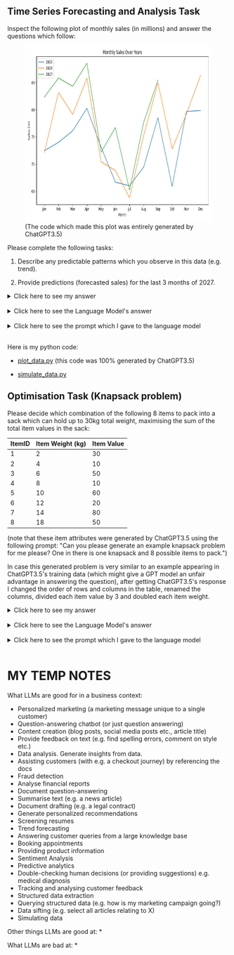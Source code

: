 
## Time Series Forecasting and Analysis Task

Inspect the following plot of monthly sales (in millions) and answer the questions which follow: 
<figure>
  <img src="./tasks/univariate_forecasting/assets/data_plot.png" height="400" />
  <figcaption>(The code which made this plot was entirely generated by ChatGPT3.5)</figcaption>
</figure>

Please complete the following tasks:

1. Describe any predictable patterns which you observe in this data (e.g. trend).

2. Provide predictions (forecasted sales) for the last 3 months of 2027.

<details>
  <summary>Click here to see my answer</summary>
--Question 1--

* Ignoring data noise, there is clear growth in sales over time i.e. 2027 > 2026 > 2025.    

* There is clear seasonal trend within each year: explainTODO 

--Question 2--

* 2027-10: 

* 2027-11:

* 2027-12: 
</details>
<br>

<details>
  <summary>Click here to see the Language Model's answer</summary>
    TODO
</details>
<br>

<details>
  <summary>Click here to see the prompt which I gave to the language model</summary>
    TODO
</details>
<br>

Here is my python code:

* [plot_data.py](./tasks/univariate_forecasting/code/plot_data.py) (this code was 100% generated by ChatGPT3.5)

* [simulate_data.py](./tasks/univariate_forecasting/code/simulate_data.py) 

## Optimisation Task (Knapsack problem)

Please decide which combination of the following 8 items to pack into a sack which can hold up to 30kg total weight, maximising the sum of the total item values in the sack:

| ItemID  | Item Weight (kg) | Item Value |
|---------|------------------|------------|
| 1       | 2                | 30         |
| 2       | 4                | 10         |
| 3       | 6                | 50         |
| 4       | 8                | 10         |
| 5       | 10               | 60         |
| 6       | 12               | 20         |
| 7       | 14               | 80         |
| 8       | 18               | 50         |

(note that these item attributes were generated by ChatGPT3.5 using the following prompt: "Can you please generate an example knapsack problem for me please? One in there is one knapsack and 8 possible items to pack.")

In case this generated problem is very similar to an example appearing in ChatGPT3.5's training data (which might give a GPT model an unfair advantage in answering the question), after getting ChatGPT3.5's response I changed the order of rows and columns in the table, renamed the columns, divided each item value by 3 and doubled each item weight.

<details>
  <summary>Click here to see my answer</summary>
I evaluated candidate solutions {1,2,3,4,5}, {1,3,5,6} and {3,5,7}, from which the best was {3,5,7} (with a total value of 190).

I confirmed that this is the correct solution using google's [ortools](https://github.com/google/or-tools) (see my python code [here](./tasks/knapsack_problem/code/explicit_solution.py))

</details>
<br>

<details>
  <summary>Click here to see the Language Model's answer</summary>
    TODO
</details>
<br>

<details>
  <summary>Click here to see the prompt which I gave to the language model</summary>
    TODO
</details>
<br>

# MY TEMP NOTES

What LLMs are good for in a business context:
* Personalized marketing (a marketing message unique to a single customer)
* Question-answering chatbot (or just question answering)
* Content creation (blog posts, social media posts etc., article title)
* Provide feedback on text (e.g. find spelling errors, comment on style etc.)
* Data analysis. Generate insights from data.
* Assisting customers (with e.g. a checkout journey) by referencing the docs
* Fraud detection
* Analyse financial reports
* Document question-answering
* Summarise text (e.g. a news article)
* Document drafting (e.g. a legal contract)
* Generate personalized recommendations
* Screening resumes
* Trend forecasting
* Answering customer queries from a large knowledge base
* Booking appointments
* Providing product information
* Sentiment Analysis
* Predictive analytics 
* Double-checking human decisions (or providing suggestions) e.g. medical diagnosis
* Tracking and analysing customer feedback
* Structured data extraction
* Querying structured data (e.g. how is my marketing campaign going?)
* Data sifting (e.g. select all articles relating to X)
* Simulating data

Other things LLMs are good at:
* 

What LLMs are bad at:
*
